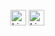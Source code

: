 

<br>
<div style="display: inline_block">
   <a href =""><link rel="stylesheet" href="https://cdn.jsdelivr.net/gh/devicons/devicon@v2.15.1/devicon.min.css"></a>
   <a href = "mailto:delldev7@gmail.com"><img align="center" height="25" alt="Linkedin" src="https://img.shields.io/badge/Gmail-D14836?style=for-the-badge&logo=gmail&logoColor=white"></a>
 <a href = "https://www.linkedin.com/in/wendeloliveiradev/"> <img align="center" height="25" alt="Linkedin" src="https://img.shields.io/badge/LinkedIn-0077B5?style=for-the-badge&logo=linkedin&logoColor=white"></a>
</div>
<br>


